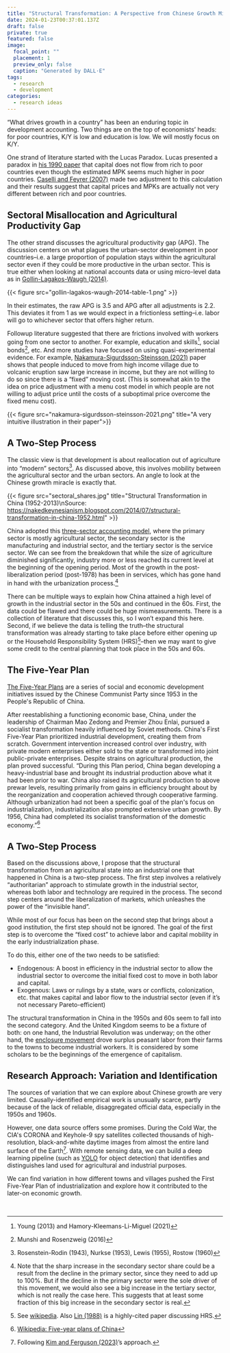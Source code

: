 ```yaml
---
title: "Structural Transformation: A Perspective from Chinese Growth Miracle"
date: 2024-01-23T00:37:01.137Z
draft: false
private: true
featured: false
image:
  focal_point: ""
  placement: 1
  preview_only: false
  caption: "Generated by DALL·E"
tags:
  - research
  - development
categories:
  - research ideas
---
```


“What drives growth in a country” has been an enduring topic in development accounting. Two things are on the top of economists’ heads: for poor countries, K/Y is low and education is low. We will mostly focus on K/Y. 

One strand of literature started with the Lucas Paradox. Lucas presented a paradox in [his 1990 paper](https://www.jstor.org/stable/2006549) that capital does not flow from rich to poor countries even though the estimated MPK seems much higher in poor countries. [Caselli and Feyrer (2007)](https://personal.lse.ac.uk/casellif/papers/mpk.pdf) made two adjustment to this calculation and their results suggest that capital prices and MPKs are actually not very different between rich and poor countries. 

## Sectoral Misallocation and Agricultural Productivity Gap

The other strand discusses the agricultural productivity gap (APG). The discussion centers on what plagues the urban-sector development in poor countries–i.e. a large proportion of population stays within the agricultural sector even if they could be more productive in the urban sector. This is true either when looking at national accounts data or using micro-level data as in [Gollin-Lagakos-Waugh (2014)](https://www.nber.org/papers/w19628). 


{{< figure src="gollin-lagakos-waugh-2014-table-1.png" >}}

In their estimates, the raw APG is 3.5 and APG after all adjustments is 2.2. This deviates it from 1 as we would expect in a frictionless setting–i.e. labor will go to whichever sector that offers higher return. 

Followup literature suggested that there are frictions involved with workers going from one sector to another. For example, education and skills[^1], social bonds[^2], etc. And more studies have focused on using quasi-experimental evidence. For example, [Nakamura-Sigurdsson-Steinsson (2021)](https://eml.berkeley.edu/~enakamura/papers/giftofmoving.pdf) paper shows that people induced to move from high income village due to volcanic eruption saw large increase in income, but they are not willing to do so since there is a “fixed” moving cost. (This is somewhat akin to the idea on price adjustment with a menu cost model in which people are not willing to adjust price until the costs of a suboptimal price overcome the fixed menu cost).

[^1]: Young (2013) and Hamory-Kleemans-Li-Miguel (2021)
[^2]: Munshi and Rosenzweig (2016)




{{< figure src="nakamura-sigurdsson-steinsson-2021.png" title="A very intuitive illustration in their paper">}} 

## A Two-Step Process

The classic view is that development is about reallocation out of agriculture into “modern” sectors[^3]. As discussed above, this involves mobility between the agricultural sector and the urban sectors. An angle to look at the Chinese growth miracle is exactly that. 

[^3]: Rosenstein-Rodin (1943), Nurkse (1953), Lewis (1955), Rostow (1960)


{{< figure src="sectoral_shares.jpg" title="Structural Transformation in China (1952-2013)\nSource: https://nakedkeynesianism.blogspot.com/2014/07/structural-transformation-in-china-1952.html" >}}

China adopted this [three-sector accounting model](https://en.wikipedia.org/wiki/Three-sector_model), where the primary sector is mostly agricultural sector, the secondary sector is the manufacturing and industrial sector, and the tertiary sector is the service sector. We can see from the breakdown that while the size of agriculture diminished significantly, industry more or less reached its current level at the beginning of the opening period. Most of the growth in the post-liberalization period (post-1978) has been in services, which has gone hand in hand with the urbanization process.[^4]

[^4]: Note that the sharp increase in the secondary sector share could be a result from the decline in the primary sector, since they need to add up to 100%. But if the decline in the primary sector were the sole driver of this movement, we would also see a big increase in the tertiary sector, which is not really the case here. This suggests that at least some fraction of this big increase in the secondary sector is real. 

There can be multiple ways to explain how China attained a high level of growth in the industrial sector in the 50s and continued in the 60s. First, the data could be flawed and there could be huge mismeasurements. There is a collection of literature that discusses this, so I won’t expand this here. Second, if we believe the data is telling the truth–the structural transformation was already starting to take place before either opening up or the Household Responsibility System (HRS)[^5]–then we may want to give some credit to the central planning that took place in the 50s and 60s. 

[^5]: See [wikipedia](). Also [Lin (1988)](https://www.jstor.org/stable/1566543) is a highly-cited paper discussing HRS. 

## The Five-Year Plan

[The Five-Year Plans](https://en.wikipedia.org/wiki/Five-year_plans_of_China) are a series of social and economic development initiatives issued by the Chinese Communist Party since 1953 in the People's Republic of China.

After reestablishing a functioning economic base, China, under the leadership of Chairman Mao Zedong and Premier Zhou Enlai, pursued a socialist transformation heavily influenced by Soviet methods. China's First Five-Year Plan prioritized industrial development, creating them from scratch. Government intervention increased control over industry, with private modern enterprises either sold to the state or transformed into joint public-private enterprises. Despite strains on agricultural production, the plan proved successful. “During this Plan period, China began developing a heavy-industrial base and brought its industrial production above what it had been prior to war. China also raised its agricultural production to above prewar levels, resulting primarily from gains in efficiency brought about by the reorganization and cooperation achieved through cooperative farming. Although urbanization had not been a specific goal of the plan's focus on industrialization, industrialization also prompted extensive urban growth. By 1956, China had completed its socialist transformation of the domestic economy.”[^6]

[^6]: [Wikipedia: Five-year plans of China](https://en.wikipedia.org/wiki/Five-year_plans_of_China)

## A Two-Step Process

Based on the discussions above, I propose that the structural transformation from an agricultural state into an industrial one that happened in China is a two-step process. The first step involves a relatively “authoritarian” approach to stimulate growth in the industrial sector, whereas both labor and technology are required in the process. The second step centers around the liberalization of markets, which unleashes the power of the “invisible hand”. 

While most of our focus has been on the second step that brings about a good institution, the first step should not be ignored. The goal of the first step is to overcome the “fixed cost” to achieve labor and capital mobility in the early industrialization phase. 

To do this, either one of the two needs to be satisfied:  
- Endogenous: A boost in efficiency in the industrial sector to allow the industrial sector to overcome the initial fixed cost to move in both labor and capital. 
- Exogenous: Laws or rulings by a state, wars or conflicts, colonization, etc. that makes capital and labor flow to the industrial sector (even if it’s not necessary Pareto-efficient)

The structural transformation in China in the 1950s and 60s seem to fall into the second category. And the United Kingdom seems to be a fixture of both: on one hand, the Industrial Revolution was underway; on the other hand, the [enclosure movement](https://en.wikipedia.org/wiki/Enclosure) drove surplus peasant labor from their farms to the towns to become industrial workers. It is considered by some scholars to be the beginnings of the emergence of capitalism.

## Research Approach: Variation and Identification

The sources of variation that we can explore about Chinese growth are very limited. Causally-identified empirical work is unusually scarce, partly because of the lack of reliable, disaggregated official data, especially in the 1950s and 1960s. 

However, one data source offers some promises. During the Cold War, the CIA's CORONA and Keyhole-9 spy satellites collected thousands of high-resolution, black-and-white daytime images from almost the entire land surface of the Earth[^7]. With remote sensing data, we can build a deep learning pipeline (such as [YOLO](https://arxiv.org/abs/1506.02640) for object detection) that identifies and distinguishes land used for agricultural and industrial purposes. 

We can find variation in how different towns and villages pushed the First Five-Year Plan of industrialization and explore how it contributed to the later-on economic growth. 

[^7]: Following [Kim and Ferguson (2023)](https://oliverwkim.com/papers/oliver_kim_JMP.pdf)’s approach. 


<br>




